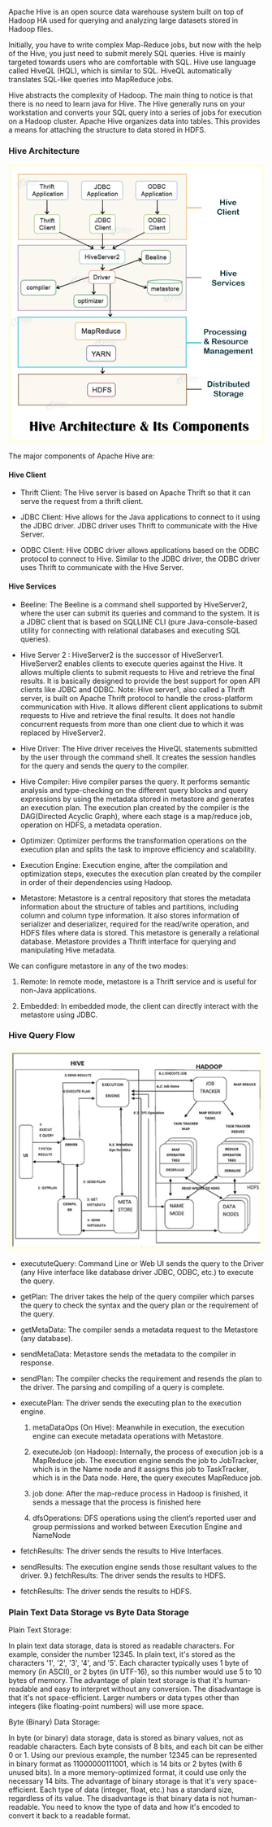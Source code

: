 Apache Hive is an open source data warehouse system built on top of Hadoop HA used for querying and analyzing large datasets stored in Hadoop files.

Initially, you have to write complex Map-Reduce jobs, but now with the help of the Hive, you just need to submit merely SQL queries. Hive is mainly targeted towards users who are comfortable with SQL.
Hive use language called HiveQL (HQL), which is similar to SQL. HiveQL automatically translates SQL-like queries into MapReduce jobs.

Hive abstracts the complexity of Hadoop. The main thing to notice is that there is no need to learn java for Hive.
The Hive generally runs on your workstation and converts your SQL query into a series of jobs for execution on a Hadoop cluster. Apache Hive organizes data into tables. This provides a means for attaching the structure to data stored in HDFS.


### **Hive Architecture**

![Steps](hive.svg)

The major components of Apache Hive are:
#### Hive Client
- Thrift Client: The Hive server is based on Apache Thrift so that it can serve the request from a thrift client.

- JDBC Client: Hive allows for the Java applications to connect to it using the JDBC driver. JDBC driver uses Thrift to communicate with the Hive Server.

- ODBC Client: Hive ODBC driver allows applications based on the ODBC protocol to connect to Hive. Similar to the JDBC driver, the ODBC driver uses Thrift to communicate with the Hive Server.

#### Hive Services
- Beeline: The Beeline is a command shell supported by HiveServer2, where the user can submit its queries and command to the system. It is a JDBC client that is based on SQLLINE CLI (pure Java-console-based utility for connecting with relational databases and executing SQL queries).

- Hive Server 2 : HiveServer2 is the successor of HiveServer1. HiveServer2 enables clients to execute queries against the Hive. It allows multiple clients to submit requests to Hive and retrieve the final results. It is basically designed to provide the best support for open API clients like JDBC and ODBC. Note: Hive server1, also called a Thrift server, is built on Apache Thrift protocol to handle the cross-platform communication with Hive. It allows different client applications to submit requests to Hive and retrieve the final results. It does not handle concurrent requests from more than one client due to which it was replaced by HiveServer2.

- Hive Driver: The Hive driver receives the HiveQL statements submitted by the user through the command shell. It creates the session handles for the query and sends the query to the compiler.

- Hive Compiler: Hive compiler parses the query. It performs semantic analysis and type-checking on the different query blocks and query expressions by using the metadata stored in metastore and generates an execution plan. The execution plan created by the compiler is the DAG(Directed Acyclic Graph), where each stage is a map/reduce job, operation on HDFS, a metadata operation.

- Optimizer: Optimizer performs the transformation operations on the execution plan and splits the task to improve efficiency and scalability.

- Execution Engine: Execution engine, after the compilation and optimization steps, executes the execution plan created by the compiler in order of their dependencies using Hadoop.

- Metastore: Metastore is a central repository that stores the metadata information about the structure of tables and partitions, including column and column type information. It also stores information of serializer and deserializer, required for the read/write operation, and HDFS files where data is stored. This metastore is generally a relational database. Metastore provides a Thrift interface for querying and manipulating Hive metadata.

We can configure metastore in any of the two modes:
 
 1. Remote: In remote mode, metastore is a Thrift service and is useful for non-Java applications.
 
 2. Embedded: In embedded mode, the client can directly interact with the metastore using JDBC.


### **Hive Query Flow**
![Steps](hiveqf.svg)

- execututeQuery: Command Line or Web UI sends the query to the Driver (any Hive interface like database driver JDBC, ODBC, etc.) to execute the query.

- getPlan: The driver takes the help of the query compiler which parses the query to check the syntax and the query plan or the requirement of the query.

- getMetaData: The compiler sends a metadata request to the Metastore (any database).

- sendMetaData: Metastore sends the metadata to the compiler in response.

- sendPlan: The compiler checks the requirement and resends the plan to the driver. The parsing and compiling of a query is complete.

- executePlan: The driver sends the executing plan to the execution engine.

    1. metaDataOps (On Hive): Meanwhile in execution, the execution engine can execute metadata operations with Metastore.

    2. executeJob (on Hadoop): Internally, the process of execution job is a MapReduce job. The execution engine sends the job to JobTracker, which is in the Name node and it assigns this job to TaskTracker, which is in the Data node. Here, the query executes MapReduce job.

    3.  job done: After the map-reduce process in Hadoop is finished, it sends a message that the process is finished here

    4. dfsOperations: DFS operations using the client’s reported user and group permissions and worked between Execution Engine and NameNode

- fetchResults: The driver sends the results to Hive Interfaces.

- sendResults: The execution engine sends those resultant values to the driver. 9.)   fetchResults: The driver sends the results to HDFS.

- fetchResults: The driver sends the results to HDFS.


### **Plain Text Data Storage vs Byte Data Storage**

Plain Text Storage:

In plain text data storage, data is stored as readable characters.
For example, consider the number 12345. In plain text, it's stored as the characters '1', '2', '3', '4', and '5'.
Each character typically uses 1 byte of memory (in ASCII), or 2 bytes (in UTF-16), so this number would use 5 to 10 bytes of memory.
The advantage of plain text storage is that it's human-readable and easy to interpret without any conversion.
The disadvantage is that it's not space-efficient. Larger numbers or data types other than integers (like floating-point numbers) will use more space.


Byte (Binary) Data Storage:

In byte (or binary) data storage, data is stored as binary values, not as readable characters. Each byte consists of 8 bits, and each bit can be either 0 or 1.
Using our previous example, the number 12345 can be represented in binary format as 11000000111001, which is 14 bits or 2 bytes (with 6 unused bits). In a more memory-optimized format, it could use only the necessary 14 bits.
The advantage of binary storage is that it's very space-efficient. Each type of data (integer, float, etc.) has a standard size, regardless of its value.
The disadvantage is that binary data is not human-readable. You need to know the type of data and how it's encoded to convert it back to a readable format.
